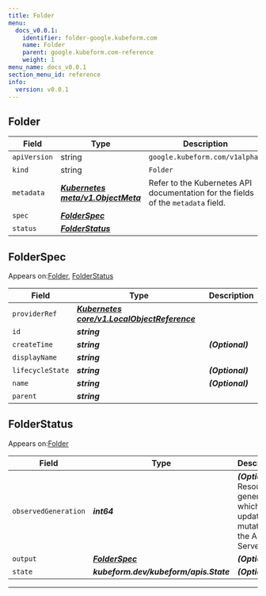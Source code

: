 ```yaml
---
title: Folder
menu:
  docs_v0.0.1:
    identifier: folder-google.kubeform.com
    name: Folder
    parent: google.kubeform.com-reference
    weight: 1
menu_name: docs_v0.0.1
section_menu_id: reference
info:
  version: v0.0.1
---
```


## Folder
| Field | Type | Description |
| ------ | ----- | ----------- |
| `apiVersion` | string | `google.kubeform.com/v1alpha1` |
|    `kind` | string | `Folder` |
| `metadata` | ***[Kubernetes meta/v1.ObjectMeta](https://kubernetes.io/docs/reference/generated/kubernetes-api/v1.13/#objectmeta-v1-meta)***|Refer to the Kubernetes API documentation for the fields of the `metadata` field.|
| `spec` | ***[FolderSpec](#folderspec)***||
| `status` | ***[FolderStatus](#folderstatus)***||
## FolderSpec

Appears on:[Folder](#folder), [FolderStatus](#folderstatus)

| Field | Type | Description |
| ------ | ----- | ----------- |
| `providerRef` | ***[Kubernetes core/v1.LocalObjectReference](https://kubernetes.io/docs/reference/generated/kubernetes-api/v1.13/#localobjectreference-v1-core)***||
| `id` | ***string***||
| `createTime` | ***string***| ***(Optional)*** |
| `displayName` | ***string***||
| `lifecycleState` | ***string***| ***(Optional)*** |
| `name` | ***string***| ***(Optional)*** |
| `parent` | ***string***||
## FolderStatus

Appears on:[Folder](#folder)

| Field | Type | Description |
| ------ | ----- | ----------- |
| `observedGeneration` | ***int64***| ***(Optional)*** Resource generation, which is updated on mutation by the API Server.|
| `output` | ***[FolderSpec](#folderspec)***| ***(Optional)*** |
| `state` | ***kubeform.dev/kubeform/apis.State***| ***(Optional)*** |
---
